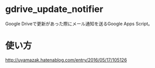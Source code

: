 # gdrive_update_notifier
Google Driveで更新があった際にメール通知を送るGoogle Apps Script。

# 使い方
http://uyamazak.hatenablog.com/entry/2016/05/17/105126
